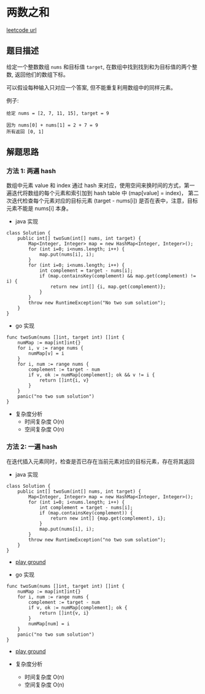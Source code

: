# 两数之和
[leetcode url](https://leetcode-cn.com/problems/two-sum/)

## 题目描述

给定一个整数数组 `nums` 和目标值 `target`, 在数组中找到找到和为目标值的两个整数, 返回他们的数组下标。

可以假设每种输入只对应一个答案, 但不能重复利用数组中的同样元素。

例子:

```
给定 nums = [2, 7, 11, 15], target = 9

因为 nums[0] + nums[1] = 2 + 7 = 9
所有返回 [0, 1]
```

## 解题思路

### 方法 1: 两遍 hash

数组中元素 value 和 index 通过 hash 来对应，使用空间来换时间的方式，第一遍迭代将数组的每个元素和索引加到 hash table 中 (map[value] = index)， 第二次迭代检查每个元素对应的目标元素 (target - nums[i]) 是否在表中，注意，目标元素不能是 nums[i] 本身。

* java 实现

```
class Solution {
    public int[] twoSum(int[] nums, int target) {
        Map<Integer, Integer> map = new HashMap<Integer, Integer>();
        for (int i=0; i<nums.length; i++) {
            map.put(nums[i], i);
        }
        for (int i=0; i<nums.length; i++) {
            int complement = target - nums[i];
            if (map.containsKey(complement) && map.get(complement) != i) {
                return new int[] {i, map.get(complement)};
            }
        }
        throw new RuntimeException("No two sum solution");
    }
}
```
* go 实现

```
func twoSum(nums []int, target int) []int {
    numMap := map[int]int{}
    for i, v := range nums {
        numMap[v] = i
    }
    for i, num := range nums {
        complement := target - num
        if v, ok := numMap[complement]; ok && v != i {
            return []int{i, v}
        }
    }
    panic("no two sum solution")
}
```

* 复杂度分析
  - 时间复杂度 O(n)
  - 空间复杂度 O(n)

### 方法 2: 一遍 hash

在迭代插入元素同时，检查是否已存在当前元素对应的目标元素，存在将其返回

* java 实现

```
class Solution {
    public int[] twoSum(int[] nums, int target) {
        Map<Integer, Integer> map = new HashMap<Integer, Integer>();
        for (int i=0; i<nums.length; i++) {
            int complement = target - nums[i];
            if (map.containsKey(complement)) {
                return new int[] {map.get(complement), i};
            }
            map.put(nums[i], i);
        }
        throw new RuntimeException("no two sum solution");
    }
}
```

* [play ground](https://code.sololearn.com/cVBEYadnbij3)

* go 实现

```
func twoSum(nums []int, target int) []int {
    numMap := map[int]int{}
    for i, num := range nums {
        complement := target - num
        if v, ok := numMap[complement]; ok {
            return []int{v, i}
        }
        numMap[num] = i
    }
    panic("no two sum solution")
}
```
* [play ground](https://play.golang.org/p/Vo_g4xYAG-U)

* 复杂度分析
  - 时间复杂度 O(n)
  - 空间复杂度 O(n)
 